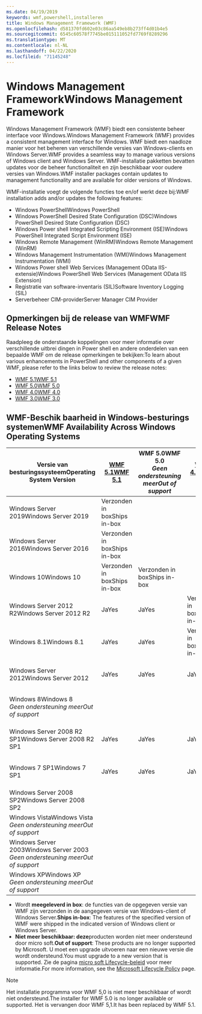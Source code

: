 ```yaml
---
ms.date: 04/19/2019
keywords: wmf,powershell,installeren
title: Windows Management Framework (WMF)
ms.openlocfilehash: d581370fd602e03c86aa549eb8b273ff4d01b4e5
ms.sourcegitcommit: 6545c60578f7745be015111052fd7769f8289296
ms.translationtype: MT
ms.contentlocale: nl-NL
ms.lasthandoff: 04/22/2020
ms.locfileid: "71145248"
---
```

# <a name="windows-management-framework"></a><span data-ttu-id="466a0-103">Windows Management Framework</span><span class="sxs-lookup"><span data-stu-id="466a0-103">Windows Management Framework</span></span>

<span data-ttu-id="466a0-104">Windows Management Framework (WMF) biedt een consistente beheer interface voor Windows.</span><span class="sxs-lookup"><span data-stu-id="466a0-104">Windows Management Framework (WMF) provides a consistent management interface for Windows.</span></span> <span data-ttu-id="466a0-105">WMF biedt een naadloze manier voor het beheren van verschillende versies van Windows-clients en Windows Server.</span><span class="sxs-lookup"><span data-stu-id="466a0-105">WMF provides a seamless way to manage various versions of Windows client and Windows Server.</span></span> <span data-ttu-id="466a0-106">WMF-installatie pakketten bevatten updates voor de beheer functionaliteit en zijn beschikbaar voor oudere versies van Windows.</span><span class="sxs-lookup"><span data-stu-id="466a0-106">WMF installer packages contain updates to management functionality and are available for older versions of Windows.</span></span>

<span data-ttu-id="466a0-107">WMF-installatie voegt de volgende functies toe en/of werkt deze bij:</span><span class="sxs-lookup"><span data-stu-id="466a0-107">WMF installation adds and/or updates the following features:</span></span>

- <span data-ttu-id="466a0-108">Windows PowerShell</span><span class="sxs-lookup"><span data-stu-id="466a0-108">Windows PowerShell</span></span>
- <span data-ttu-id="466a0-109">Windows PowerShell Desired State Configuration (DSC)</span><span class="sxs-lookup"><span data-stu-id="466a0-109">Windows PowerShell Desired State Configuration (DSC)</span></span>
- <span data-ttu-id="466a0-110">Windows Power shell Integrated Scripting Environment (ISE)</span><span class="sxs-lookup"><span data-stu-id="466a0-110">Windows PowerShell Integrated Script Environment (ISE)</span></span>
- <span data-ttu-id="466a0-111">Windows Remote Management (WinRM)</span><span class="sxs-lookup"><span data-stu-id="466a0-111">Windows Remote Management (WinRM)</span></span>
- <span data-ttu-id="466a0-112">Windows Management Instrumentation (WMI)</span><span class="sxs-lookup"><span data-stu-id="466a0-112">Windows Management Instrumentation (WMI)</span></span>
- <span data-ttu-id="466a0-113">Windows Power shell Web Services (Management OData IIS-extensie)</span><span class="sxs-lookup"><span data-stu-id="466a0-113">Windows PowerShell Web Services (Management OData IIS Extension)</span></span>
- <span data-ttu-id="466a0-114">Registratie van software-inventaris (SIL)</span><span class="sxs-lookup"><span data-stu-id="466a0-114">Software Inventory Logging (SIL)</span></span>
- <span data-ttu-id="466a0-115">Serverbeheer CIM-provider</span><span class="sxs-lookup"><span data-stu-id="466a0-115">Server Manager CIM Provider</span></span>

## <a name="wmf-release-notes"></a><span data-ttu-id="466a0-116">Opmerkingen bij de release van WMF</span><span class="sxs-lookup"><span data-stu-id="466a0-116">WMF Release Notes</span></span>

<span data-ttu-id="466a0-117">Raadpleeg de onderstaande koppelingen voor meer informatie over verschillende uitbrei dingen in Power shell en andere onderdelen van een bepaalde WMF om de release opmerkingen te bekijken:</span><span class="sxs-lookup"><span data-stu-id="466a0-117">To learn about various enhancements in PowerShell and other components of a given WMF, please refer to the links below to review the release notes:</span></span>

- [<span data-ttu-id="466a0-118">WMF 5.1</span><span class="sxs-lookup"><span data-stu-id="466a0-118">WMF 5.1</span></span>](whats-new/release-notes.md#wmf-51-changes)
- [<span data-ttu-id="466a0-119">WMF 5.0</span><span class="sxs-lookup"><span data-stu-id="466a0-119">WMF 5.0</span></span>](whats-new/release-notes.md#wmf-50-changes)
- [<span data-ttu-id="466a0-120">WMF 4.0</span><span class="sxs-lookup"><span data-stu-id="466a0-120">WMF 4.0</span></span>](https://download.microsoft.com/download/3/D/6/3D61D262-8549-4769-A660-230B67E15B25/Windows%20Management%20Framework%204%200%20Release%20Notes.docx)
- [<span data-ttu-id="466a0-121">WMF 3.0</span><span class="sxs-lookup"><span data-stu-id="466a0-121">WMF 3.0</span></span>](https://download.microsoft.com/download/E/7/6/E76850B8-DA6E-4FF5-8CCE-A24FC513FD16/WMF%203%20Release%20Notes.docx)

## <a name="wmf-availability-across-windows-operating-systems"></a><span data-ttu-id="466a0-122">WMF-Beschik baarheid in Windows-besturings systemen</span><span class="sxs-lookup"><span data-stu-id="466a0-122">WMF Availability Across Windows Operating Systems</span></span>

|        <span data-ttu-id="466a0-123">Versie van besturingssysteem</span><span class="sxs-lookup"><span data-stu-id="466a0-123">Operating System Version</span></span>         | <span data-ttu-id="466a0-124">[WMF 5.1][]</span><span class="sxs-lookup"><span data-stu-id="466a0-124">[WMF 5.1][]</span></span>  | <span data-ttu-id="466a0-125">WMF 5.0</span><span class="sxs-lookup"><span data-stu-id="466a0-125">WMF 5.0</span></span><br><span data-ttu-id="466a0-126">*Geen ondersteuning meer*</span><span class="sxs-lookup"><span data-stu-id="466a0-126">*Out of support*</span></span> | <span data-ttu-id="466a0-127">[WMF 4.0][]</span><span class="sxs-lookup"><span data-stu-id="466a0-127">[WMF 4.0][]</span></span>  | <span data-ttu-id="466a0-128">[WMF 3.0][]</span><span class="sxs-lookup"><span data-stu-id="466a0-128">[WMF 3.0][]</span></span>  | <span data-ttu-id="466a0-129">[WMF 2.0][]</span><span class="sxs-lookup"><span data-stu-id="466a0-129">[WMF 2.0][]</span></span>  |
| --------------------------------------- | ------------ | --------------------------- | ------------ | ------------ | ------------ |
| <span data-ttu-id="466a0-130">Windows Server 2019</span><span class="sxs-lookup"><span data-stu-id="466a0-130">Windows Server 2019</span></span>                     | <span data-ttu-id="466a0-131">Verzonden in box</span><span class="sxs-lookup"><span data-stu-id="466a0-131">Ships in-box</span></span> |                             |              |              |              |
| <span data-ttu-id="466a0-132">Windows Server 2016</span><span class="sxs-lookup"><span data-stu-id="466a0-132">Windows Server 2016</span></span>                     | <span data-ttu-id="466a0-133">Verzonden in box</span><span class="sxs-lookup"><span data-stu-id="466a0-133">Ships in-box</span></span> |                             |              |              |              |
| <span data-ttu-id="466a0-134">Windows 10</span><span class="sxs-lookup"><span data-stu-id="466a0-134">Windows 10</span></span>                              | <span data-ttu-id="466a0-135">Verzonden in box</span><span class="sxs-lookup"><span data-stu-id="466a0-135">Ships in-box</span></span> | <span data-ttu-id="466a0-136">Verzonden in box</span><span class="sxs-lookup"><span data-stu-id="466a0-136">Ships in-box</span></span>                |              |              |              |
| <span data-ttu-id="466a0-137">Windows Server 2012 R2</span><span class="sxs-lookup"><span data-stu-id="466a0-137">Windows Server 2012 R2</span></span>                  | <span data-ttu-id="466a0-138">Ja</span><span class="sxs-lookup"><span data-stu-id="466a0-138">Yes</span></span>          | <span data-ttu-id="466a0-139">Ja</span><span class="sxs-lookup"><span data-stu-id="466a0-139">Yes</span></span>                         | <span data-ttu-id="466a0-140">Verzonden in box</span><span class="sxs-lookup"><span data-stu-id="466a0-140">Ships in-box</span></span> |              |              |
| <span data-ttu-id="466a0-141">Windows 8.1</span><span class="sxs-lookup"><span data-stu-id="466a0-141">Windows 8.1</span></span>                             | <span data-ttu-id="466a0-142">Ja</span><span class="sxs-lookup"><span data-stu-id="466a0-142">Yes</span></span>          | <span data-ttu-id="466a0-143">Ja</span><span class="sxs-lookup"><span data-stu-id="466a0-143">Yes</span></span>                         | <span data-ttu-id="466a0-144">Verzonden in box</span><span class="sxs-lookup"><span data-stu-id="466a0-144">Ships in-box</span></span> |              |              |
| <span data-ttu-id="466a0-145">Windows Server 2012</span><span class="sxs-lookup"><span data-stu-id="466a0-145">Windows Server 2012</span></span>                     | <span data-ttu-id="466a0-146">Ja</span><span class="sxs-lookup"><span data-stu-id="466a0-146">Yes</span></span>          | <span data-ttu-id="466a0-147">Ja</span><span class="sxs-lookup"><span data-stu-id="466a0-147">Yes</span></span>                         | <span data-ttu-id="466a0-148">Ja</span><span class="sxs-lookup"><span data-stu-id="466a0-148">Yes</span></span>          | <span data-ttu-id="466a0-149">Verzonden in box</span><span class="sxs-lookup"><span data-stu-id="466a0-149">Ships in-box</span></span> |              |
| <span data-ttu-id="466a0-150">Windows 8</span><span class="sxs-lookup"><span data-stu-id="466a0-150">Windows 8</span></span><br><span data-ttu-id="466a0-151">*Geen ondersteuning meer*</span><span class="sxs-lookup"><span data-stu-id="466a0-151">*Out of support*</span></span>           |              |                             |              | <span data-ttu-id="466a0-152">Verzonden in box</span><span class="sxs-lookup"><span data-stu-id="466a0-152">Ships in-box</span></span> |              |
| <span data-ttu-id="466a0-153">Windows Server 2008 R2 SP1</span><span class="sxs-lookup"><span data-stu-id="466a0-153">Windows Server 2008 R2 SP1</span></span>              | <span data-ttu-id="466a0-154">Ja</span><span class="sxs-lookup"><span data-stu-id="466a0-154">Yes</span></span>          | <span data-ttu-id="466a0-155">Ja</span><span class="sxs-lookup"><span data-stu-id="466a0-155">Yes</span></span>                         | <span data-ttu-id="466a0-156">Ja</span><span class="sxs-lookup"><span data-stu-id="466a0-156">Yes</span></span>          | <span data-ttu-id="466a0-157">Ja</span><span class="sxs-lookup"><span data-stu-id="466a0-157">Yes</span></span>          | <span data-ttu-id="466a0-158">Verzonden in box</span><span class="sxs-lookup"><span data-stu-id="466a0-158">Ships in-box</span></span> |
| <span data-ttu-id="466a0-159">Windows 7 SP1</span><span class="sxs-lookup"><span data-stu-id="466a0-159">Windows 7 SP1</span></span>                           | <span data-ttu-id="466a0-160">Ja</span><span class="sxs-lookup"><span data-stu-id="466a0-160">Yes</span></span>          | <span data-ttu-id="466a0-161">Ja</span><span class="sxs-lookup"><span data-stu-id="466a0-161">Yes</span></span>                         | <span data-ttu-id="466a0-162">Ja</span><span class="sxs-lookup"><span data-stu-id="466a0-162">Yes</span></span>          | <span data-ttu-id="466a0-163">Ja</span><span class="sxs-lookup"><span data-stu-id="466a0-163">Yes</span></span>          | <span data-ttu-id="466a0-164">Verzonden in box</span><span class="sxs-lookup"><span data-stu-id="466a0-164">Ships in-box</span></span> |
| <span data-ttu-id="466a0-165">Windows Server 2008 SP2</span><span class="sxs-lookup"><span data-stu-id="466a0-165">Windows Server 2008 SP2</span></span>                 |              |                             |              | <span data-ttu-id="466a0-166">Ja</span><span class="sxs-lookup"><span data-stu-id="466a0-166">Yes</span></span>          | <span data-ttu-id="466a0-167">Ja</span><span class="sxs-lookup"><span data-stu-id="466a0-167">Yes</span></span>          |
| <span data-ttu-id="466a0-168">Windows Vista</span><span class="sxs-lookup"><span data-stu-id="466a0-168">Windows Vista</span></span><br><span data-ttu-id="466a0-169">*Geen ondersteuning meer*</span><span class="sxs-lookup"><span data-stu-id="466a0-169">*Out of support*</span></span>       |              |                             |              |              | <span data-ttu-id="466a0-170">Ja</span><span class="sxs-lookup"><span data-stu-id="466a0-170">Yes</span></span>          |
| <span data-ttu-id="466a0-171">Windows Server 2003</span><span class="sxs-lookup"><span data-stu-id="466a0-171">Windows Server 2003</span></span><br><span data-ttu-id="466a0-172">*Geen ondersteuning meer*</span><span class="sxs-lookup"><span data-stu-id="466a0-172">*Out of support*</span></span> |              |                             |              |              | <span data-ttu-id="466a0-173">Ja</span><span class="sxs-lookup"><span data-stu-id="466a0-173">Yes</span></span>          |
| <span data-ttu-id="466a0-174">Windows XP</span><span class="sxs-lookup"><span data-stu-id="466a0-174">Windows XP</span></span><br><span data-ttu-id="466a0-175">*Geen ondersteuning meer*</span><span class="sxs-lookup"><span data-stu-id="466a0-175">*Out of support*</span></span>          |              |                             |              | <span data-ttu-id="466a0-176">Ja</span><span class="sxs-lookup"><span data-stu-id="466a0-176">Yes</span></span>          | <span data-ttu-id="466a0-177">Ja</span><span class="sxs-lookup"><span data-stu-id="466a0-177">Yes</span></span>          |

- <span data-ttu-id="466a0-178">Wordt **meegeleverd in box**: de functies van de opgegeven versie van WMF zijn verzonden in de aangegeven versie van Windows-client of Windows Server.</span><span class="sxs-lookup"><span data-stu-id="466a0-178">**Ships in-box**: The features of the specified version of WMF were shipped in the indicated version of Windows client or Windows Server.</span></span>
- <span data-ttu-id="466a0-179">**Niet meer beschikbaar: deze**producten worden niet meer ondersteund door micro soft.</span><span class="sxs-lookup"><span data-stu-id="466a0-179">**Out of support**: These products are no longer supported by Microsoft.</span></span> <span data-ttu-id="466a0-180">U moet een upgrade uitvoeren naar een nieuwe versie die wordt ondersteund.</span><span class="sxs-lookup"><span data-stu-id="466a0-180">You must upgrade to a new version that is supported.</span></span> <span data-ttu-id="466a0-181">Zie de pagina [micro soft Lifecycle-beleid][] voor meer informatie.</span><span class="sxs-lookup"><span data-stu-id="466a0-181">For more information, see the [Microsoft Lifecycle Policy][] page.</span></span>

> [!NOTE]
> <span data-ttu-id="466a0-182">Het installatie programma voor WMF 5,0 is niet meer beschikbaar of wordt niet ondersteund.</span><span class="sxs-lookup"><span data-stu-id="466a0-182">The installer for WMF 5.0 is no longer available or supported.</span></span> <span data-ttu-id="466a0-183">Het is vervangen door WMF 5,1.</span><span class="sxs-lookup"><span data-stu-id="466a0-183">It has been replaced by WMF 5.1.</span></span>

[Micro soft Lifecycle-beleid]: https://support.microsoft.com/lifecycle
[Microsoft Lifecycle Policy]: https://support.microsoft.com/lifecycle
[WMF 5.1]: https://aka.ms/wmf51download
[WMF 4.0]: https://aka.ms/wmf4download
[WMF 3.0]: https://aka.ms/wmf3download
[WMF 2.0]: https://aka.ms/wmf2download
